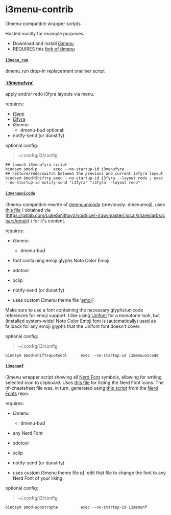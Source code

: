 # i3menu-contrib
i3menu-compatible wrapper scripts

Hosted mostly for example purposes.

- Download and install [i3menu](https://github.com/budlabs/i3menu)
- REQUIRES this [fork of dmenu](https://github.com/budRich/dmenu)


#### [`i3menu_run`](https://github.com/1ntronaut/i3menu-contrib/blob/main/i3menu_run)
dmenu_run drop-in replacement oneliner script

#### [`i3menufyra'](https://github.com/1ntronaut/i3menu-contrib/blob/main/i3menufyra)
apply and/or redo i3fyra layouts via menu.

requires:
- [i3wm](https://www.i3wm.org)
- [i3fyra](https://github.com/budlabs/i3ass/wiki/i3fyra)
- i3menu
  - dmenu-bud
optional:
- notify-send (or dunstify)

optional config:
> ~/.config/i3/config
```
## launch i3menufyra script
bindsym $mod+p       exec --no-startup-id i3menufyra
## restore/redo/switch between the previous and current i3fyra layout
bindsym $mod+Shift+p exec --no-startup-id i3fyra --layout redo ; exec --no-startup-id notify-send "i3fyra" "i3fyra --layout redo" 
```

#### [`i3menuunicode`](https://github.com/1ntronaut/i3menu-contrib/blob/main/i3menuunicode)
i3menu-compatible rewrite of [dmenuunicode](https://gitlab.com/LukeSmithxyz/voidrice/blob/master/.local/bin/dmenuunicode) (previously: dmenumoji), uses [this file](https://github.com/1ntronaut/i3menu-contrib/blob/main/.local/share/emoji) ( obtained via (https://gitlab.com/LukeSmithxyz/voidrice/-/raw/master/.local/share/larbs/chars/emoji) ) for it's content.

requires:
- i3menu
  - dmenu-bud
- font containing emoji glyphs Noto Color Emoji
- xdotool
- xclip
- notify-send (or dunstify)

- uses custom i3menu theme file '[emoji](https://github.com/1ntronaut/i3menu-contrib/blob/main/.config/i3menu/emoji)'

Make sure to use a font containing the necessary glyphs/unicode references for emoji support. I like using [Unifont](https://unifoundry.com/unifont/) for a monotone look, but (installed system-wide) Noto Color Emoji font is (automatically) used as fallback for any emoji glyphs that the Unifont font doesn't cover.

optional config:
> ~/.config/i3/config
```
bindsym $mod+shift+quotedbl      exec --no-startup-id i3menuunicode
```

#### [`i3menunf`](https://github.com/1ntronaut/i3menu-contrib/blob/main/i3menunf)

i3menu wrapper script showing all [Nerd Font](https://www.nerdfonts.com/) symbols, allowing for writing selected icon to clipboard. Uses [this file](https://raw.githubusercontent.com/1ntronaut/i3menu-contrib/refs/heads/main/nf-cheatsheet) for listing the Nerd Font icons. The nf-cheatsheet file was, in turn, generated using [this script](https://github.com/ryanoasis/nerd-fonts/blob/master/bin/scripts/lib/i_all.sh) from the [Nerd Fonts](https://github.com/ryanoasis/nerd-fonts) repo.

requires:
- i3menu
  - dmenu-bud
- any Nerd Font
- xdotool
- xclip
- notify-send (or dunstify)

- uses custom i3menu theme file [nf](https://github.com/1ntronaut/i3menu-contrib/blob/main/.config/i3menu/nf); edit that file to change the font to any Nerd Font of your liking.

optional config:
> ~/.config/i3/config
```
bindsym $mod+apostrophe          exec --no-startup-id i3menunf
```

